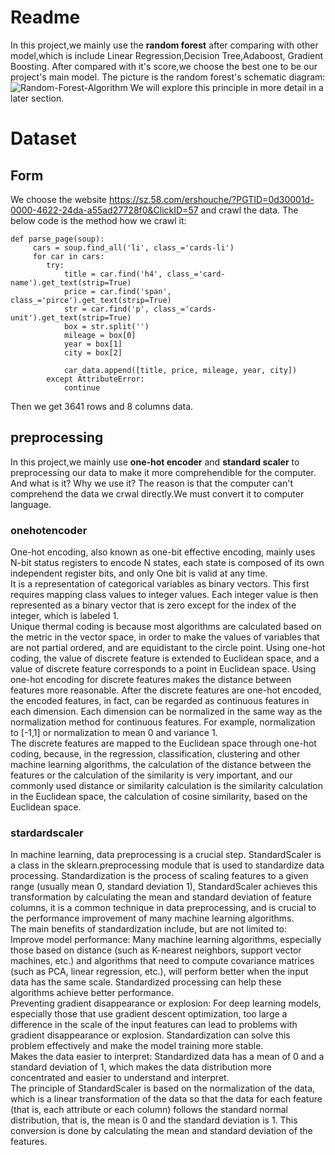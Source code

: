 # Readme 
In this project,we mainly use the **random forest** after comparing with other model,which is include Linear Regression,Decision Tree,Adaboost, Gradient Boosting.
After compared with it's score,we choose the best one to be our project's main model.
The picture is the random forest's schematic diagram:
![Random-Forest-Algorithm](https://github.com/user-attachments/assets/47a4f1bf-e351-45dd-9f06-3ff11f1e4c1e)
We will explore this principle in more detail in a later section.
# Dataset
## Form
We choose the website https://sz.58.com/ershouche/?PGTID=0d30001d-0000-4622-24da-a55ad27728f0&ClickID=57 and crawl the data.
The below code is the method how we crawl it:
```
def parse_page(soup):
     cars = soup.find_all('li', class_='cards-li')
     for car in cars:
        try:
            title = car.find('h4', class_='card-name').get_text(strip=True)
            price = car.find('span', class_='pirce').get_text(strip=True)
            str = car.find('p', class_='cards-unit').get_text(strip=True)
            box = str.split('')
            mileage = box[0]
            year = box[1]
            city = box[2]
            
            car_data.append([title, price, mileage, year, city])
        except AttributeError:
            continue
```
Then we get 3641 rows and 8 columns data.
## preprocessing
In this project,we mainly use **one-hot encoder** and **standard scaler** to preprocessing our data to make it more comprehendible for the computer.
And what is it? Why we use it?
The reason is that the computer can't comprehend the data we crwal directly.We must convert it to computer language.
### onehotencoder
One-hot encoding, also known as one-bit effective encoding, mainly uses N-bit status registers to encode N states, each state is composed of its own independent register bits, and only One bit is valid at any time.  
It is a representation of categorical variables as binary vectors. This first requires mapping class values to integer values. Each integer value is then represented as a binary vector that is zero except for the index of the integer, which is labeled 1.  
Unique thermal coding is because most algorithms are calculated based on the metric in the vector space, in order to make the values of variables that are not partial ordered, and are equidistant to the circle point. Using one-hot coding, the value of discrete feature is extended to Euclidean space, and a value of discrete feature corresponds to a point in Euclidean space. Using one-hot encoding for discrete features makes the distance between features more reasonable. After the discrete features are one-hot encoded, the encoded features, in fact, can be regarded as continuous features in each dimension. Each dimension can be normalized in the same way as the normalization method for continuous features. For example, normalization to [-1,1] or normalization to mean 0 and variance 1.  
The discrete features are mapped to the Euclidean space through one-hot coding, because, in the regression, classification, clustering and other machine learning algorithms, the calculation of the distance between the features or the calculation of the similarity is very important, and our commonly used distance or similarity calculation is the similarity calculation in the Euclidean space, the calculation of cosine similarity, based on the Euclidean space.
### stardardscaler
In machine learning, data preprocessing is a crucial step. StandardScaler is a class in the sklearn.preprocessing module that is used to standardize data processing. Standardization is the process of scaling features to a given range (usually mean 0, standard deviation 1), StandardScaler achieves this transformation by calculating the mean and standard deviation of feature columns, it is a common technique in data preprocessing, and is crucial to the performance improvement of many machine learning algorithms.  
The main benefits of standardization include, but are not limited to:  
Improve model performance: Many machine learning algorithms, especially those based on distance (such as K-nearest neighbors, support vector machines, etc.) and algorithms that need to compute covariance matrices (such as PCA, linear regression, etc.), will perform better when the input data has the same scale. Standardized processing can help these algorithms achieve better performance.  
Preventing gradient disappearance or explosion: For deep learning models, especially those that use gradient descent optimization, too large a difference in the scale of the input features can lead to problems with gradient disappearance or explosion. Standardization can solve this problem effectively and make the model training more stable.  
Makes the data easier to interpret: Standardized data has a mean of 0 and a standard deviation of 1, which makes the data distribution more concentrated and easier to understand and interpret.  
The principle of StandardScaler is based on the normalization of the data, which is a linear transformation of the data so that the data for each feature (that is, each attribute or each column) follows the standard normal distribution, that is, the mean is 0 and the standard deviation is 1. This conversion is done by calculating the mean and standard deviation of the features.  
